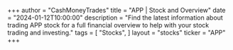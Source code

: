 +++
author = "CashMoneyTrades"
title = "APP | Stock and Overview"
date = "2024-01-12T10:00:00"
description = "Find the latest information about trading APP stock for a full financial overview to help with your stock trading and investing."
tags = [
"Stocks",
]
layout = "stocks"
ticker = "APP"
+++
        


    
        
